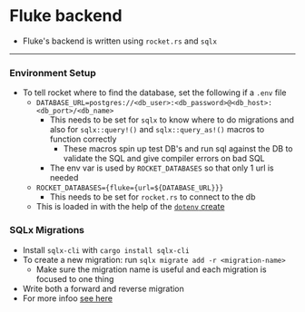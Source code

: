 # Fluke backend
- Fluke's backend is written using `rocket.rs` and `sqlx`

***

### Environment Setup
- To tell rocket where to find the database, set the following if a `.env` file
  - `DATABASE_URL=postgres://<db_user>:<db_password>@<db_host>:<db_port>/<db_name>`
    - This needs to be set for `sqlx` to know where to do migrations and also for `sqlx::query!()` and `sqlx::query_as!()` macros to function correctly
      - These macros spin up test DB's and run sql against the DB to validate the SQL and give compiler errors on bad SQL
    - The env var is used by `ROCKET_DATABASES` so that only 1 url is needed
  - `ROCKET_DATABASES={fluke={url=${DATABASE_URL}}}`
    - This needs to be set for `rocket.rs` to connect to the db
  - This is loaded in with the help of the [`dotenv` create](https://docs.rs/dotenv/0.15.0/dotenv/fn.dotenv.html)

### SQLx Migrations
- Install `sqlx-cli` with `cargo install sqlx-cli`
- To create a new migration: run `sqlx migrate add -r <migration-name>`
  - Make sure the migration name is useful and each migration is focused to one thing
- Write both a forward and reverse migration
- For more infoo [see here](https://crates.io/crates/sqlx-cli)